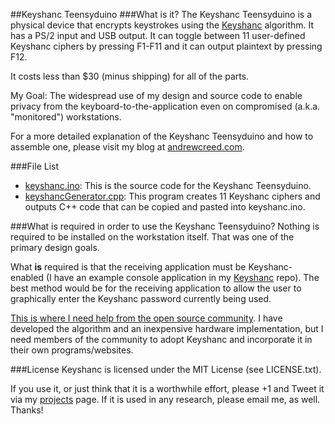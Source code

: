 ##Keyshanc Teensyduino
###What is it?
The Keyshanc Teensyduino is a physical device that encrypts keystrokes using the [Keyshanc](https://github.com/Networc/keyshanc) algorithm. It has a PS/2 input and USB output. It can toggle between 11 user\-defined Keyshanc ciphers by pressing F1\-F11 and it can output plaintext by pressing F12.

It costs less than $30 \(minus shipping\) for all of the parts.

My Goal: The widespread use of my design and source code to enable privacy from the keyboard\-to\-the\-application even on compromised \(a.k.a. "monitored"\) workstations.

For a more detailed explanation of the Keyshanc Teensyduino and how to assemble one, please visit my blog at [andrewcreed.com](http://andrewcreed.com).

###File List
* <u>keyshanc.ino</u>: This is the source code for the Keyshanc Teensyduino.
* <u>keyshancGenerator.cpp</u>: This program creates 11 Keyshanc ciphers and outputs C++ code that can be copied and pasted into keyshanc.ino.

###What is required in order to use the Keyshanc Teensyduino?
Nothing is required to be installed on the workstation itself. That was one of the primary design goals.

What <b>is</b> required is that the receiving application must be Keyshanc\-enabled \(I have an example console application in my [Keyshanc](https://github.com/Networc/keyshanc) repo\). The best method would be for the receiving application to allow the user to graphically enter the Keyshanc password currently being used.

<u>This is where I need help from the open source community</u>. I have developed the algorithm and an inexpensive hardware implementation, but I need members of the community to adopt Keyshanc and incorporate it in their own programs/websites.

###License
Keyshanc is licensed under the MIT License (see LICENSE.txt).

If you use it, or just think that it is a worthwhile effort, please +1 and Tweet it via my [projects](http://andrewcreed.com/projects.html) page. If it is used in any research, please email me, as well. Thanks!